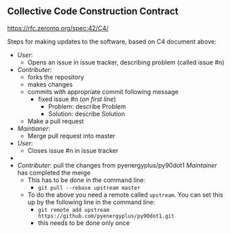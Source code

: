 ## Collective Code Construction Contract

https://rfc.zeromq.org/spec:42/C4/

Steps for making updates to the software, based on C4 document above:

- *User*:
  - Opens an issue in issue tracker, describing problem (called issue #n)
- *Contributer*:
  - forks the repository
  - makes changes
  - commits with appropriate commit following message
    - fixed issue #n (*on first line*)
      - Problem: describe Problem
      - Solution: describe Solution
  - Make a pull request
- *Maintianer*:
  - Merge pull request into master
- *User*:
  - Closes issue #n in issue tracker
-
- *Contributer*: pull the changes from pyenergyplus/py90dot1 *Maintainer* has completed the merge
    - This has to be done in the command line:
        - `git pull --rebase upstream master`
    - To do the above you need a remote called `upstream`. You can set this up by the following line in the command line:
        - `git remote add upstream https://github.com/pyenergyplus/py90dot1.git`
        - this needs to be done only once
